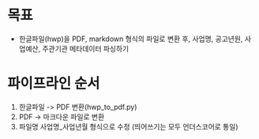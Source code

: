 # 목표
- 한글파일(hwp)을 PDF, markdown 형식의 파일로 변환 후, 사업명, 공고년원, 사업예산, 주관기관 메타데이터 파싱하기

# 파이프라인 순서
1. 한글파일 -> PDF 변환(hwp_to_pdf.py)
2. PDF -> 마크다운 파일로 변환
3. 파일명 사업명_사업년월 형식으로 수정 (띄어쓰기는 모두 언더스코어로 통일)